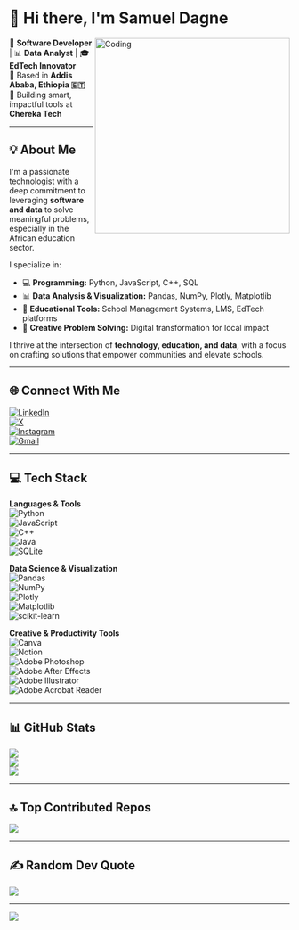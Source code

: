 # 👋 Hi there, I'm **Samuel Dagne**

<img align="right" alt="Coding" width="350" src="https://media.tenor.com/2uyENRmiUt0AAAAC/coding.gif">

🔹 **Software Developer** | 📊 **Data Analyst** | 🎓 **EdTech Innovator**  
🔹 Based in **Addis Ababa, Ethiopia 🇪🇹**  
🔹 Building smart, impactful tools at **Chereka Tech**

---

## 💡 About Me

I'm a passionate technologist with a deep commitment to leveraging **software and data** to solve meaningful problems, especially in the African education sector.

I specialize in:
- 💻 **Programming:** Python, JavaScript, C++, SQL  
- 📊 **Data Analysis & Visualization:** Pandas, NumPy, Plotly, Matplotlib  
- 🏫 **Educational Tools:** School Management Systems, LMS, EdTech platforms  
- 🧠 **Creative Problem Solving:** Digital transformation for local impact  

I thrive at the intersection of **technology, education, and data**, with a focus on crafting solutions that empower communities and elevate schools.

---

## 🌐 Connect With Me

[![LinkedIn](https://img.shields.io/badge/LinkedIn-%230077B5.svg?logo=linkedin&logoColor=white)](https://linkedin.com/in/samuel-dagne-230589262)  
[![X](https://img.shields.io/badge/X-black.svg?logo=X&logoColor=white)](https://x.com/prof_sd567)  
[![Instagram](https://img.shields.io/badge/Instagram-%23E4405F.svg?logo=Instagram&logoColor=white)](https://instagram.com/samueldagne19)  
[![Gmail](https://img.shields.io/badge/Email-D14836?logo=gmail&logoColor=white)](mailto:samueldagne26@gmail.com)

---

## 💻 Tech Stack

**Languages & Tools**  
![Python](https://img.shields.io/badge/python-3670A0?style=for-the-badge&logo=python&logoColor=ffdd54)  
![JavaScript](https://img.shields.io/badge/javascript-%23323330.svg?style=for-the-badge&logo=javascript&logoColor=%23F7DF1E)  
![C++](https://img.shields.io/badge/c++-%2300599C.svg?style=for-the-badge&logo=c%2B%2B&logoColor=white)  
![Java](https://img.shields.io/badge/java-%23ED8B00.svg?style=for-the-badge&logo=openjdk&logoColor=white)  
![SQLite](https://img.shields.io/badge/sqlite-%2307405e.svg?style=for-the-badge&logo=sqlite&logoColor=white)

**Data Science & Visualization**  
![Pandas](https://img.shields.io/badge/pandas-%23150458.svg?style=for-the-badge&logo=pandas&logoColor=white)  
![NumPy](https://img.shields.io/badge/numpy-%23013243.svg?style=for-the-badge&logo=numpy&logoColor=white)  
![Plotly](https://img.shields.io/badge/Plotly-%233F4F75.svg?style=for-the-badge&logo=plotly&logoColor=white)  
![Matplotlib](https://img.shields.io/badge/Matplotlib-%23ffffff.svg?style=for-the-badge&logo=Matplotlib&logoColor=black)  
![scikit-learn](https://img.shields.io/badge/scikit--learn-%23F7931E.svg?style=for-the-badge&logo=scikit-learn&logoColor=white)

**Creative & Productivity Tools**  
![Canva](https://img.shields.io/badge/Canva-%2300C4CC.svg?style=for-the-badge&logo=Canva&logoColor=white)  
![Notion](https://img.shields.io/badge/Notion-%23000000.svg?style=for-the-badge&logo=notion&logoColor=white)  
![Adobe Photoshop](https://img.shields.io/badge/adobe%20photoshop-%2331A8FF.svg?style=for-the-badge&logo=adobe%20photoshop&logoColor=white)  
![Adobe After Effects](https://img.shields.io/badge/Adobe%20After%20Effects-9999FF.svg?style=for-the-badge&logo=Adobe%20After%20Effects&logoColor=white)  
![Adobe Illustrator](https://img.shields.io/badge/adobe%20illustrator-%23FF9A00.svg?style=for-the-badge&logo=adobe%20illustrator&logoColor=white)  
![Adobe Acrobat Reader](https://img.shields.io/badge/Adobe%20Acrobat%20Reader-EC1C24.svg?style=for-the-badge&logo=Adobe%20Acrobat%20Reader&logoColor=white)  

---

## 📊 GitHub Stats

![](https://github-readme-stats.vercel.app/api?username=prof-sd1&theme=gruvbox&hide_border=false&include_all_commits=true&count_private=true)  
![](https://nirzak-streak-stats.vercel.app/?user=prof-sd1&theme=gruvbox&hide_border=false)  
![](https://github-readme-stats.vercel.app/api/top-langs/?username=prof-sd1&theme=gruvbox&hide_border=false&layout=compact)

---

## 🔝 Top Contributed Repos

![](https://github-contributor-stats.vercel.app/api?username=prof-sd1&limit=5&theme=dark&combine_all_yearly_contributions=true)

---

## ✍️ Random Dev Quote

![](https://quotes-github-readme.vercel.app/api?type=horizontal&theme=tokyonight)

---

[![](https://visitcount.itsvg.in/api?id=prof-sd1&icon=0&color=0)](https://visitcount.itsvg.in)

<div style="clear: both;"></div>

